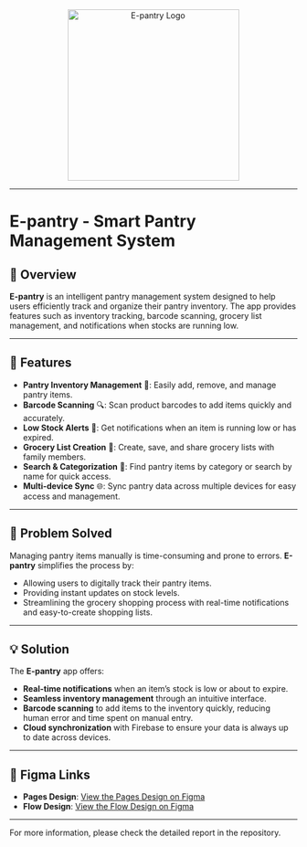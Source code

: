 <div align="center">
  <img src="[https://your-image-url](https://github.com/user-attachments/assets/541576c7-8f07-4506-8de4-678536069e74)" alt="E-pantry Logo" width="300" height="auto">
</div>

---

# E-pantry - Smart Pantry Management System

## 📘 Overview
**E-pantry** is an intelligent pantry management system designed to help users efficiently track and organize their pantry inventory. The app provides features such as inventory tracking, barcode scanning, grocery list management, and notifications when stocks are running low.

---

## 🎯 Features
- **Pantry Inventory Management** 🛒: Easily add, remove, and manage pantry items.
- **Barcode Scanning** 🔍: Scan product barcodes to add items quickly and accurately.
- **Low Stock Alerts** 📲: Get notifications when an item is running low or has expired.
- **Grocery List Creation** 📝: Create, save, and share grocery lists with family members.
- **Search & Categorization** 📂: Find pantry items by category or search by name for quick access.
- **Multi-device Sync** 🌐: Sync pantry data across multiple devices for easy access and management.

---

## 🧩 Problem Solved
Managing pantry items manually is time-consuming and prone to errors. **E-pantry** simplifies the process by:
- Allowing users to digitally track their pantry items.
- Providing instant updates on stock levels.
- Streamlining the grocery shopping process with real-time notifications and easy-to-create shopping lists.

---

## 💡 Solution
The **E-pantry** app offers:
- **Real-time notifications** when an item’s stock is low or about to expire.
- **Seamless inventory management** through an intuitive interface.
- **Barcode scanning** to add items to the inventory quickly, reducing human error and time spent on manual entry.
- **Cloud synchronization** with Firebase to ensure your data is always up to date across devices.

---

## 🎨 Figma Links

- **Pages Design**: [View the Pages Design on Figma](https://www.figma.com/file/kNO77DfUmbOUwnETjRKNIz/E-pantry(waref)?type=design&node-id=0%3A1&t=0PRXxfymFQPjGMs2-1)
- **Flow Design**: [View the Flow Design on Figma](https://www.figma.com/proto/kNO77DfUmbOUwnETjRKNIz/E-pantry(waref)?type=design&node-id=446-309&scaling=scale-down&page-id=0%3A1&starting-point-node-id=1%3A4)

---

For more information, please check the detailed report in the repository.
